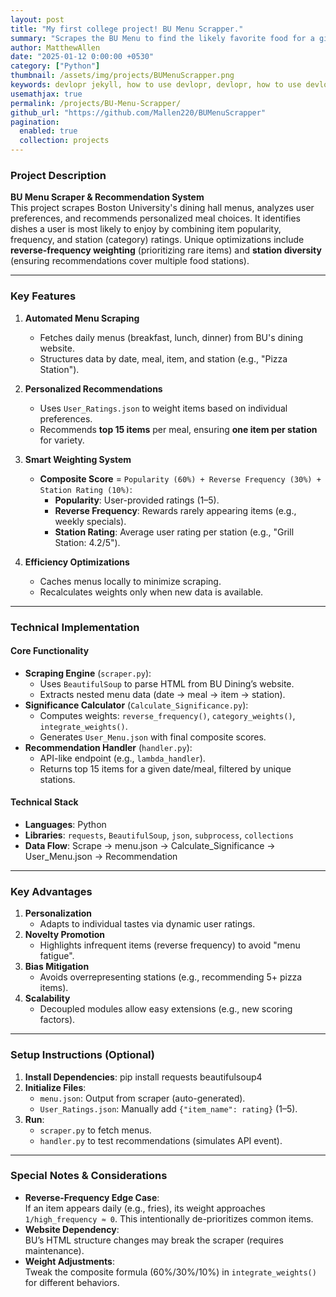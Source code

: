 ```yaml
---
layout: post
title: "My first college project! BU Menu Scrapper."
summary: "Scrapes the BU Menu to find the likely favorite food for a given day."
author: MatthewAllen
date: "2025-01-12 0:00:00 +0530"
category: ["Python"]
thumbnail: /assets/img/projects/BUMenuScrapper.png
keywords: devlopr jekyll, how to use devlopr, devlopr, how to use devlopr-jekyll, devlopr-jekyll tutorial,best jekyll themes, multi languages and tags
usemathjax: true
permalink: /projects/BU-Menu-Scrapper/
github_url: "https://github.com/Mallen220/BUMenuScrapper"
pagination:
  enabled: true
  collection: projects
---
```


### Project Description

**BU Menu Scraper & Recommendation System**  
This project scrapes Boston University's dining hall menus, analyzes user preferences, and recommends personalized meal choices. It identifies dishes a user is most likely to enjoy by combining item popularity, frequency, and station (category) ratings. Unique optimizations include **reverse-frequency weighting** (prioritizing rare items) and **station diversity** (ensuring recommendations cover multiple food stations).

---

### Key Features

1. **Automated Menu Scraping**
   - Fetches daily menus (breakfast, lunch, dinner) from BU's dining website.
   - Structures data by date, meal, item, and station (e.g., "Pizza Station").

2. **Personalized Recommendations**
   - Uses `User_Ratings.json` to weight items based on individual preferences.
   - Recommends **top 15 items** per meal, ensuring **one item per station** for variety.

3. **Smart Weighting System**
   - **Composite Score** = `Popularity (60%) + Reverse Frequency (30%) + Station Rating (10%)`:
     - **Popularity**: User-provided ratings (1–5).
     - **Reverse Frequency**: Rewards rarely appearing items (e.g., weekly specials).
     - **Station Rating**: Average user rating per station (e.g., "Grill Station: 4.2/5").

4. **Efficiency Optimizations**
   - Caches menus locally to minimize scraping.
   - Recalculates weights only when new data is available.

---

### Technical Implementation

#### Core Functionality

- **Scraping Engine** (`scraper.py`):
  - Uses `BeautifulSoup` to parse HTML from BU Dining’s website.
  - Extracts nested menu data (date → meal → item → station).
- **Significance Calculator** (`Calculate_Significance.py`):
  - Computes weights: `reverse_frequency()`, `category_weights()`, `integrate_weights()`.
  - Generates `User_Menu.json` with final composite scores.
- **Recommendation Handler** (`handler.py`):
  - API-like endpoint (e.g., `lambda_handler`).
  - Returns top 15 items for a given date/meal, filtered by unique stations.

#### Technical Stack

- **Languages**: Python
- **Libraries**: `requests`, `BeautifulSoup`, `json`, `subprocess`, `collections`
- **Data Flow**:
  Scrape → menu.json → Calculate_Significance → User_Menu.json → Recommendation

---

### Key Advantages

1. **Personalization**
   - Adapts to individual tastes via dynamic user ratings.
2. **Novelty Promotion**
   - Highlights infrequent items (reverse frequency) to avoid "menu fatigue".
3. **Bias Mitigation**
   - Avoids overrepresenting stations (e.g., recommending 5+ pizza items).
4. **Scalability**
   - Decoupled modules allow easy extensions (e.g., new scoring factors).

---

### Setup Instructions (Optional)

1. **Install Dependencies**:
   pip install requests beautifulsoup4
2. **Initialize Files**:
   - `menu.json`: Output from scraper (auto-generated).
   - `User_Ratings.json`: Manually add `{"item_name": rating}` (1–5).
3. **Run**:
   - `scraper.py` to fetch menus.
   - `handler.py` to test recommendations (simulates API event).

---

### Special Notes & Considerations

- **Reverse-Frequency Edge Case**:  
  If an item appears daily (e.g., fries), its weight approaches `1/high_frequency ≈ 0`. This intentionally de-prioritizes common items.
- **Website Dependency**:  
  BU’s HTML structure changes may break the scraper (requires maintenance).
- **Weight Adjustments**:  
  Tweak the composite formula (60%/30%/10%) in `integrate_weights()` for different behaviors.
